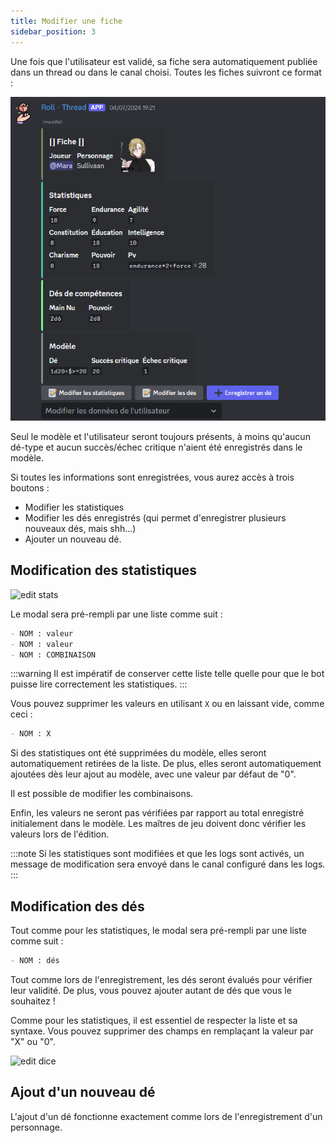 ```yaml
---
title: Modifier une fiche
sidebar_position: 3
---
```

Une fois que l'utilisateur est validé, sa fiche sera automatiquement publiée dans un thread ou dans le canal choisi. Toutes les fiches suivront ce format :

![user embed](/assets/edit/user_embed.png)

Seul le modèle et l'utilisateur seront toujours présents, à moins qu'aucun dé-type et aucun succès/échec critique n'aient été enregistrés dans le modèle.

Si toutes les informations sont enregistrées, vous aurez accès à trois boutons :
- Modifier les statistiques
- Modifier les dés enregistrés (qui permet d'enregistrer plusieurs nouveaux dés, mais shh...)
- Ajouter un nouveau dé.

## Modification des statistiques

![edit stats](/assets/edit/edit_stats.png)

Le modal sera pré-rempli par une liste comme suit :
```md
- NOM : valeur
- NOM : valeur
- NOM : COMBINAISON
```

:::warning
Il est impératif de conserver cette liste telle quelle pour que le bot puisse lire correctement les statistiques.
:::

Vous pouvez supprimer les valeurs en utilisant `X` ou en laissant vide, comme ceci :
```md
- NOM : X
```

Si des statistiques ont été supprimées du modèle, elles seront automatiquement retirées de la liste. De plus, elles seront automatiquement ajoutées dès leur ajout au modèle, avec une valeur par défaut de "0".

Il est possible de modifier les combinaisons.

Enfin, les valeurs ne seront pas vérifiées par rapport au total enregistré initialement dans le modèle. Les maîtres de jeu doivent donc vérifier les valeurs lors de l'édition.

:::note
Si les statistiques sont modifiées et que les logs sont activés, un message de modification sera envoyé dans le canal configuré dans les logs.
:::

## Modification des dés

Tout comme pour les statistiques, le modal sera pré-rempli par une liste comme suit :
```md
- NOM : dés
```

Tout comme lors de l'enregistrement, les dés seront évalués pour vérifier leur validité. De plus, vous pouvez ajouter autant de dés que vous le souhaitez !

Comme pour les statistiques, il est essentiel de respecter la liste et sa syntaxe. Vous pouvez supprimer des champs en remplaçant la valeur par "X" ou "0".

![edit dice](/assets/edit/edit_dice.png)

## Ajout d'un nouveau dé

L'ajout d'un dé fonctionne exactement comme lors de l'enregistrement d'un personnage.